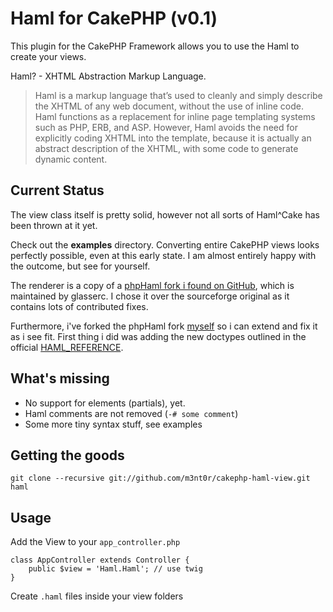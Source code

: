 # Haml for CakePHP (v0.1)

This plugin for the CakePHP Framework allows you to use the Haml to create your views.

Haml? - XHTML Abstraction Markup Language.

> Haml is a markup language that’s used to cleanly and simply describe the XHTML of any web document, without the use of inline code.    Haml functions as a replacement for inline page templating systems such as PHP, ERB, and ASP. However, Haml avoids the need for explicitly coding XHTML into the template, because it is actually an abstract description of the XHTML, with some code to generate dynamic content.

## Current Status

The view class itself is pretty solid, however not all sorts of Haml^Cake has been thrown at it yet.

Check out the **examples** directory. Converting entire CakePHP views looks perfectly possible, even at 
this early state. I am almost entirely happy with the outcome, but see for yourself.

The renderer is a copy of a [phpHaml fork i found on GitHub](https://github.com/glasserc/phphaml), 
which is maintained by glasserc. I chose it over the sourceforge original as it contains lots 
of contributed fixes.

Furthermore, i've forked the phpHaml fork [myself](https://github.com/m3nt0r/phphaml) so i can extend
and fix it as i see fit. First thing i did was adding the new doctypes outlined in the official 
[HAML_REFERENCE](http://haml.info/docs/yardoc/file.HAML_REFERENCE.html).


## What's missing

- No support for elements (partials), yet.
- Haml comments are not removed (```-# some comment```)
- Some more tiny syntax stuff, see examples

## Getting the goods

    git clone --recursive git://github.com/m3nt0r/cakephp-haml-view.git haml
    
## Usage
  
  Add the View to your ```app_controller.php```
  
    class AppController extends Controller {
        public $view = 'Haml.Haml'; // use twig
    }
    
  Create ```.haml``` files inside your view folders
  
  
  